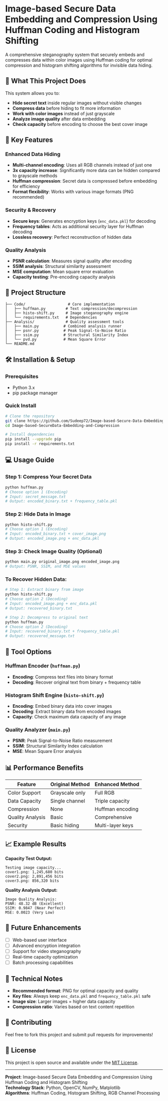 # Image-based Secure Data Embedding and Compression Using Huffman Coding and Histogram Shifting

A comprehensive steganography system that securely embeds and compresses data within color images using Huffman coding for optimal compression and histogram shifting algorithms for invisible data hiding.

## 🎯 What This Project Does

This system allows you to:
- **Hide secret text** inside regular images without visible changes
- **Compress data** before hiding to fit more information
- **Work with color images** instead of just grayscale
- **Analyze image quality** after data embedding
- **Check capacity** before encoding to choose the best cover image

## 🚀 Key Features

### Enhanced Data Hiding
- **Multi-channel encoding**: Uses all RGB channels instead of just one
- **3x capacity increase**: Significantly more data can be hidden compared to grayscale methods
- **Huffman compression**: Secret data is compressed before embedding for efficiency
- **Format flexibility**: Works with various image formats (PNG recommended)

### Security & Recovery
- **Secure keys**: Generates encryption keys (`enc_data.pkl`) for decoding
- **Frequency tables**: Acts as additional security layer for Huffman decoding
- **Lossless recovery**: Perfect reconstruction of hidden data

### Quality Analysis
- **PSNR calculation**: Measures signal quality after encoding
- **SSIM analysis**: Structural similarity assessment
- **MSE computation**: Mean square error evaluation
- **Capacity testing**: Pre-encoding capacity analysis

## 📁 Project Structure

```
├── Code/                   # Core implementation
│   ├── huffman.py         # Text compression/decompression
│   ├── histo-shift.py     # Image steganography engine
│   └── requirements.txt   # Dependencies
├── Analysis/              # Quality assessment tools
│   ├── main.py           # Combined analysis runner
│   ├── psnr.py           # Peak Signal-to-Noise Ratio
│   ├── ssim.py           # Structural Similarity Index
│   └── pvd.py            # Mean Square Error
└── README.md
```

## 🛠️ Installation & Setup

### Prerequisites
- Python 3.x
- pip package manager

### Quick Install
```bash
# Clone the repository
git clone https://github.com/Sudeep72/Image-based-Secure-Data-Embedding-and-Compression-Using-Huffman-Coding-and-Histogram-Shifting.git
cd Image-based-SecureData-Embedding-and-Compression

# Install dependencies
pip install --upgrade pip
pip install -r requirements.txt
```

## 💻 Usage Guide

### Step 1: Compress Your Secret Data
```bash
python huffman.py
# Choose option 1 (Encoding)
# Input: secret_message.txt
# Output: encoded_binary.txt + frequency_table.pkl
```

### Step 2: Hide Data in Image
```bash
python histo-shift.py
# Choose option 1 (Encoding)
# Input: encoded_binary.txt + cover_image.png
# Output: encoded_image.png + enc_data.pkl
```

### Step 3: Check Image Quality (Optional)
```bash
python main.py original_image.png encoded_image.png
# Output: PSNR, SSIM, and MSE values
```

### To Recover Hidden Data:
```bash
# Step 1: Extract binary from image
python histo-shift.py
# Choose option 2 (Decoding)
# Input: encoded_image.png + enc_data.pkl
# Output: recovered_binary.txt

# Step 2: Decompress to original text
python huffman.py
# Choose option 2 (Decoding)  
# Input: recovered_binary.txt + frequency_table.pkl
# Output: recovered_message.txt
```

## 🔧 Tool Options

### Huffman Encoder (`huffman.py`)
- **Encoding**: Compress text files into binary format
- **Decoding**: Recover original text from binary + frequency table

### Histogram Shift Engine (`histo-shift.py`)
- **Encoding**: Embed binary data into cover images
- **Decoding**: Extract binary data from encoded images
- **Capacity**: Check maximum data capacity of any image

### Quality Analyzer (`main.py`)
- **PSNR**: Peak Signal-to-Noise Ratio measurement
- **SSIM**: Structural Similarity Index calculation  
- **MSE**: Mean Square Error analysis

## 📊 Performance Benefits

| Feature | Original Method | Enhanced Method |
|---------|----------------|-----------------|
| Color Support | Grayscale only | Full RGB |
| Data Capacity | Single channel | Triple capacity |
| Compression | None | Huffman encoding |
| Quality Analysis | Basic | Comprehensive |
| Security | Basic hiding | Multi-layer keys |

## 📈 Example Results

**Capacity Test Output:**
```
Testing image capacity...
cover1.png: 1,245,680 bits
cover2.png: 2,891,456 bits  
cover3.png: 856,320 bits
```

**Quality Analysis Output:**
```
Image Quality Analysis:
PSNR: 48.32 dB (Excellent)
SSIM: 0.9847 (Near Perfect)
MSE: 0.0023 (Very Low)
```

## 🔮 Future Enhancements

- [ ] Web-based user interface
- [ ] Advanced encryption integration
- [ ] Support for video steganography
- [ ] Real-time capacity optimization
- [ ] Batch processing capabilities

## 📝 Technical Notes

- **Recommended format**: PNG for optimal capacity and quality
- **Key files**: Always keep `enc_data.pkl` and `frequency_table.pkl` safe
- **Image size**: Larger images = higher data capacity
- **Compression ratio**: Varies based on text content repetition

## 🤝 Contributing

Feel free to fork this project and submit pull requests for improvements!

## 📄 License

This project is open source and available under the [MIT License](LICENSE).

---

**Project**: Image-based Secure Data Embedding and Compression Using Huffman Coding and Histogram Shifting  
**Technology Stack**: Python, OpenCV, NumPy, Matplotlib  
**Algorithms**: Huffman Coding, Histogram Shifting, RGB Channel Processing
